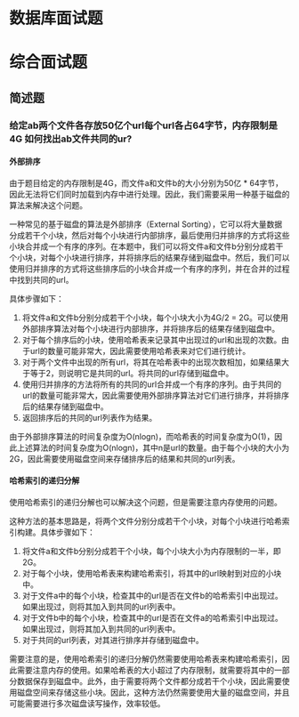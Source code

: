 # 数据库面试题







# 综合面试题

## 简述题

### 给定ab两个文件各存放50亿个url每个url各占64字节，内存限制是 4G 如何找出ab文件共同的ur?

#### 外部排序

由于题目给定的内存限制是4G，而文件a和文件b的大小分别为50亿 * 64字节，因此无法将它们同时加载到内存中进行处理。因此，我们需要采用一种基于磁盘的算法来解决这个问题。

一种常见的基于磁盘的算法是外部排序（External Sorting），它可以将大量数据分成若干个小块，然后对每个小块进行内部排序，最后使用归并排序的方式将这些小块合并成一个有序的序列。在本题中，我们可以将文件a和文件b分别分成若干个小块，对每个小块进行排序，并将排序后的结果存储到磁盘中。然后，我们可以使用归并排序的方式将这些排序后的小块合并成一个有序的序列，并在合并的过程中找到共同的url。

具体步骤如下：

1. 将文件a和文件b分别分成若干个小块，每个小块大小为4G/2 = 2G。可以使用外部排序算法对每个小块进行内部排序，并将排序后的结果存储到磁盘中。
2. 对于每个排序后的小块，使用哈希表来记录其中出现过的url和出现的次数。由于url的数量可能非常大，因此需要使用哈希表来对它们进行统计。
3. 对于两个文件中出现的所有url，将其在哈希表中的出现次数相加，如果结果大于等于2，则说明它是共同的url。将共同的url存储到磁盘中。
4. 使用归并排序的方法将所有的共同的url合并成一个有序的序列。由于共同的url的数量可能非常大，因此需要使用外部排序算法对它们进行排序，并将排序后的结果存储到磁盘中。
5. 返回排序后的共同的url列表作为结果。

由于外部排序算法的时间复杂度为O(nlogn)，而哈希表的时间复杂度为O(1)，因此上述算法的时间复杂度为O(nlogn)，其中n是url的数量。由于每个小块的大小为2G，因此需要使用磁盘空间来存储排序后的结果和共同的url列表。

#### 哈希索引的递归分解

使用哈希索引的递归分解也可以解决这个问题，但是需要注意内存使用的问题。

这种方法的基本思路是，将两个文件分别分成若干个小块，对每个小块进行哈希索引构建。具体步骤如下：

1. 将文件a和文件b分别分成若干个小块，每个小块大小为内存限制的一半，即2G。
2. 对于每个小块，使用哈希表来构建哈希索引，将其中的url映射到对应的小块中。
3. 对于文件a中的每个小块，检查其中的url是否在文件b的哈希索引中出现过。如果出现过，则将其加入到共同的url列表中。
4. 对于文件b中的每个小块，检查其中的url是否在文件a的哈希索引中出现过。如果出现过，则将其加入到共同的url列表中。
5. 对于共同的url列表，对其进行排序并存储到磁盘中。

需要注意的是，使用哈希索引的递归分解仍然需要使用哈希表来构建哈希索引，因此需要注意内存的使用。如果哈希表的大小超过了内存限制，就需要将其中的一部分数据保存到磁盘中。此外，由于需要将两个文件都分成若干个小块，因此需要使用磁盘空间来存储这些小块。因此，这种方法仍然需要使用大量的磁盘空间，并且可能需要进行多次磁盘读写操作，效率较低。
